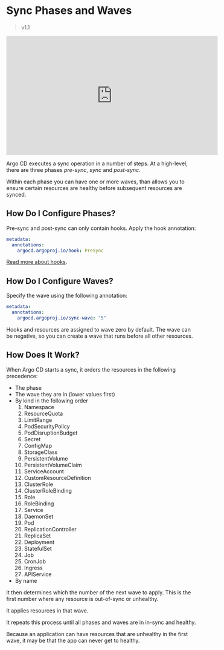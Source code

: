 # Sync Phases and Waves

>v1.1

<iframe width="560" height="315" src="https://www.youtube.com/embed/zIHe3EVp528" frameborder="0" allow="accelerometer; autoplay; encrypted-media; gyroscope; picture-in-picture" allowfullscreen></iframe>

Argo CD executes a sync operation in a number of steps. At a high-level, there are three phases *pre-sync*, *sync* and *post-sync*.  

Within each phase you can have one or more waves, than allows you to ensure certain resources are healthy before subsequent resources are synced.   

## How Do I Configure Phases?

Pre-sync and post-sync can only contain hooks. Apply the hook annotation:

```yaml
metadata:
  annotations:
    argocd.argoproj.io/hook: PreSync
```

[Read more about hooks](resource_hooks.md).

## How Do I Configure Waves?

Specify the wave using the following annotation:

```yaml
metadata:
  annotations:
    argocd.argoproj.io/sync-wave: "5"
```

Hooks and resources are assigned to wave zero by default. The wave can be negative, so you can create a wave that runs before all other resources.

## How Does It Work?

When Argo CD starts a sync, it orders the resources in the following precedence:

* The phase
* The wave they are in (lower values first)
* By kind in the following order
  1. Namespace
  1. ResourceQuota
  1. LimitRange
  1. PodSecurityPolicy
  1. PodDisruptionBudget
  1. Secret
  1. ConfigMap
  1. StorageClass
  1. PersistentVolume
  1. PersistentVolumeClaim
  1. ServiceAccount
  1. CustomResourceDefinition
  1. ClusterRole
  1. ClusterRoleBinding
  1. Role
  1. RoleBinding
  1. Service
  1. DaemonSet
  1. Pod
  1. ReplicationController
  1. ReplicaSet
  1. Deployment
  1. StatefulSet
  1. Job
  1. CronJob
  1. Ingress
  1. APIService
* By name 

It then determines which the number of the next wave to apply. This is the first number where any resource is out-of-sync or unhealthy.
 
It applies resources in that wave. 

It repeats this process until all phases and waves are in in-sync and healthy.

Because an application can have resources that are unhealthy in the first wave, it may be that the app can never get to healthy.
